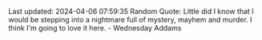 Last updated: 2024-04-06 07:59:35
Random Quote: Little did I know that I would be stepping into a nightmare full of mystery, mayhem and murder. I think I'm going to love it here. - Wednesday Addams